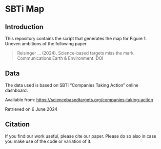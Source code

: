 # SBTi Map

## Introduction
This repository contains the script that generates the map for Figure 1. Uneven ambitions of the following paper
> Reisinger ... (2024). Science-based targets miss the mark. Communications Earth & Environment. DOI

## Data
The data used is based on SBTi “Companies Taking Action” online  dashboard. 

Available from: https://sciencebasedtargets.org/companies-taking-action 

Retrieved on 6 June 2024

## Citation
If you find our work useful, please cite our paper. Please do so also in case you make use of the code or variation of it. 
